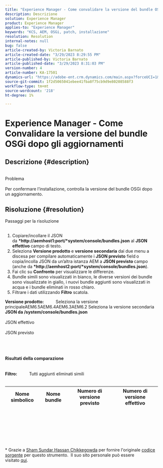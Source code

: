 ```yaml
---
title: "Experience Manager - Come convalidare la versione del bundle OSGi dopo gli aggiornamenti"
description: Descrizione
solution: Experience Manager
product: Experience Manager
applies-to: "Experience Manager"
keywords: "KCS, AEM, OSGi, patch, installazione"
resolution: Resolution
internal-notes: null
bug: false
article-created-by: Victoria Barnato
article-created-date: "3/29/2023 8:29:55 PM"
article-published-by: Victoria Barnato
article-published-date: "3/29/2023 8:31:03 PM"
version-number: 4
article-number: KA-17501
dynamics-url: "https://adobe-ent.crm.dynamics.com/main.aspx?forceUCI=1&pagetype=entityrecord&etn=knowledgearticle&id=289ee872-70ce-ed11-b597-6045bd006268"
source-git-commit: 1f2d5065041ebee41fba8f75cb9d9e80208588f3
workflow-type: tm+mt
source-wordcount: '218'
ht-degree: 1%

---
```


# Experience Manager - Come Convalidare la versione del bundle OSGi dopo gli aggiornamenti

## Descrizione {#description}

<br>Problema<br><br>
Per confermare l’installazione, controlla la versione del bundle OSGi dopo un aggiornamento.


## Risoluzione {#resolution}

Passaggi per la risoluzione<br><br>
1. Copiare/incollare il JSON da <b>*http://aemhost1:port/*system/console/bundles.json</b> al <b>JSON effettivo </b>campo di testo.
2. Seleziona <b>Versione prodotto </b>e <b>versione secondaria</b> dai due menu a discesa per compilare automaticamente i <b>JSON previsto</b> field<b> </b>o copia/incolla JSON da un’altra istanza AEM a <b>JSON previsto </b>campo (anche da <b>*http://aemhost2:port/*system/console/bundles.json</b>).
3. Fai clic su <b>Confronto</b> per visualizzare le differenze.
4. Bundle simili sono visualizzati in bianco, le diverse versioni dei bundle sono visualizzate in giallo, i nuovi bundle aggiunti sono visualizzati in acqua e i bundle eliminati in rosso chiaro.
5. Filtrare i dati utilizzando <b>Filtro</b> scatola.

<b>Versione prodotto:</b>          Seleziona la versione principaleAEM6.5AEM6.4AEM6.3AEM6.2 Seleziona la versione secondaria
<b>JSON da /system/console/bundles.json</b><br><br>JSON effettivo <br><br>JSON previsto <br>
<br> <br><br><br><b>Risultati della comparazione</b><br><br> <br><b>Filtro:</b>          Tutti aggiunti eliminati simili     <br><br>

| Nome simbolico | Nome bundle | Numero di versione previsto | Numero di versione effettivo |
| --- | --- | --- | --- |

<br><br><br><br> <br><br>




\* Grazie a [Sham Sundar Hassan Chikkegowda](https://www.linkedin.com/in/sham-sundar-hassan-chikkegowda-6b03a517) per fornire l&#39;originale [codice sorgente](https://github.com/Schikkeg/schikkeg.github.io/blob/master/tools/coi.html) per questo strumento.  Il suo sito personale può essere visitato [qui](https://www.aemstuff.com/).
